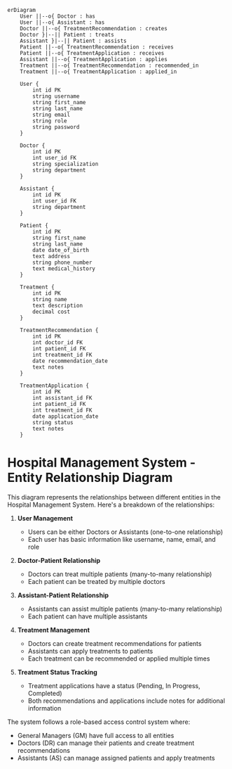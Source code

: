 ```mermaid
erDiagram
    User ||--o{ Doctor : has
    User ||--o{ Assistant : has
    Doctor ||--o{ TreatmentRecommendation : creates
    Doctor }|--|| Patient : treats
    Assistant }|--|| Patient : assists
    Patient ||--o{ TreatmentRecommendation : receives
    Patient ||--o{ TreatmentApplication : receives
    Assistant ||--o{ TreatmentApplication : applies
    Treatment ||--o{ TreatmentRecommendation : recommended_in
    Treatment ||--o{ TreatmentApplication : applied_in

    User {
        int id PK
        string username
        string first_name
        string last_name
        string email
        string role
        string password
    }

    Doctor {
        int id PK
        int user_id FK
        string specialization
        string department
    }

    Assistant {
        int id PK
        int user_id FK
        string department
    }

    Patient {
        int id PK
        string first_name
        string last_name
        date date_of_birth
        text address
        string phone_number
        text medical_history
    }

    Treatment {
        int id PK
        string name
        text description
        decimal cost
    }

    TreatmentRecommendation {
        int id PK
        int doctor_id FK
        int patient_id FK
        int treatment_id FK
        date recommendation_date
        text notes
    }

    TreatmentApplication {
        int id PK
        int assistant_id FK
        int patient_id FK
        int treatment_id FK
        date application_date
        string status
        text notes
    }
```

# Hospital Management System - Entity Relationship Diagram

This diagram represents the relationships between different entities in the Hospital Management System. Here's a breakdown of the relationships:

1. **User Management**
   - Users can be either Doctors or Assistants (one-to-one relationship)
   - Each user has basic information like username, name, email, and role

2. **Doctor-Patient Relationship**
   - Doctors can treat multiple patients (many-to-many relationship)
   - Each patient can be treated by multiple doctors

3. **Assistant-Patient Relationship**
   - Assistants can assist multiple patients (many-to-many relationship)
   - Each patient can have multiple assistants

4. **Treatment Management**
   - Doctors can create treatment recommendations for patients
   - Assistants can apply treatments to patients
   - Each treatment can be recommended or applied multiple times

5. **Treatment Status Tracking**
   - Treatment applications have a status (Pending, In Progress, Completed)
   - Both recommendations and applications include notes for additional information

The system follows a role-based access control system where:
- General Managers (GM) have full access to all entities
- Doctors (DR) can manage their patients and create treatment recommendations
- Assistants (AS) can manage assigned patients and apply treatments 